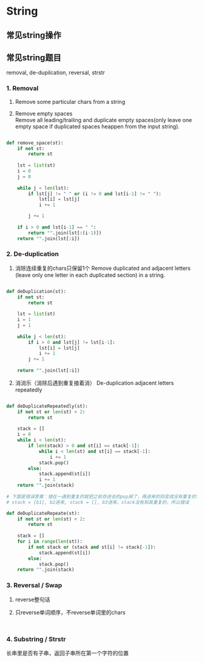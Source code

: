 # String

## 常见string操作

## 常见string题目
removal, de-dupilcation, reversal, strstr


### 1. Removal
1. Remove some particular chars from a string



2. Remove empty spaces  
Remove all leading/trailing and duplicate empty spaces(only leave one empty space if duplicated spaces heappen from the input string).
```python

def remove_space(st):
    if not st:
        return st
    
    lst = list(st)
    i = 0
    j = 0
    
    while j < len(lst):
        if lst[j] != " " or (i != 0 and lst[i-1] != " "):
            lst[i] = lst[j]
            i += 1

        j += 1
        
    if i > 0 and lst[i-1] == " ":
        return "".join(lst[:(i-1)])
    return "".join(lst[:i])

```


### 2. De-duplication
1. 消除连续重复的chars只保留1个
Remove duplicated and adjacent letters (leave only one letter in each duplicated section) in a string.
```python

def deDuplication(st):
    if not st:
        return st
    
    lst = list(st)
    i = 1
    j = 1
    
    while j < len(st):
        if i > 0 and lst[j] != lst[i-1]:
            lst[i] = lst[j]
            i += 1
        j += 1
        
    return "".join(lst[:i])

```

2. 消消乐（消除后遇到重复接着消）
De-duplication adjacent letters repeatedly
```python

def deDuplicateRepeatedly(st):
    if not st or len(st) < 2:
        return st
    
    stack = []
    i = 0
    while i < len(st):
        if len(stack) > 0 and st[i] == stack[-1]:
            while i < len(st) and st[i] == stack[-1]:
                i += 1
            stack.pop()
        else:
            stack.append(st[i])
            i += 1
    return "".join(stack)
    
# 下面是错误答案：错在一遇到重复的就把之前存进去的pop掉了，再进来的则变成没有重复的了
# stack = [b1], b2进来, stack = [], b3进来，stack没有和其重复的，所以错误

def deDuplicateRepeate(st):
    if not st or len(st) < 2:
        return st
    
    stack = []
    for i in range(len(st)):
        if not stack or (stack and st[i] != stack[-1]):
            stack.append(st[i])
        else:
            stack.pop()
    return "".join(stack)

```


### 3. Reversal / Swap
1. reverse整句话

3. 只reverse单词顺序，不reverse单词里的chars
```python



```

### 4. Substring / Strstr
长串里是否有子串，返回子串所在第一个字符的位置

```python


```

